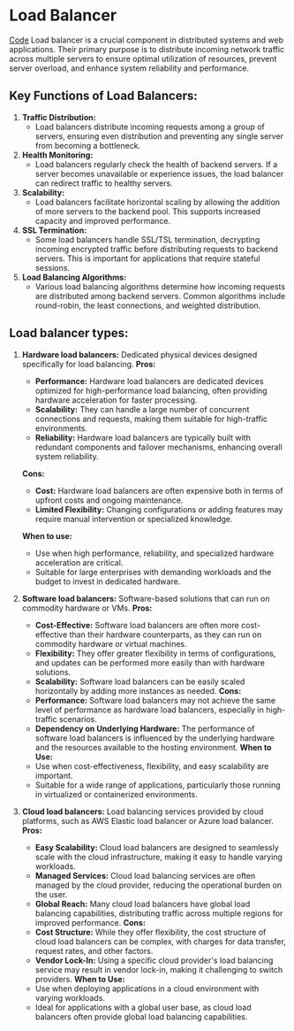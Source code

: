 # Load Balancer
[Code](src/caseStudies/loadbalancer/LoadBalancer.java)
Load balancer is a crucial component in distributed systems and web applications.
Their primary purpose is to distribute incoming network traffic across multiple servers to ensure optimal utilization of resources, 
prevent server overload, and enhance system reliability and performance.

## Key Functions of Load Balancers:

1. **Traffic Distribution:**
   - Load balancers distribute incoming requests among a group of servers, ensuring even distribution and preventing any single server from becoming a bottleneck.
2. **Health Monitoring:**
    - Load balancers regularly check the health of backend servers. If a server becomes unavailable or experience issues, the load balancer can redirect traffic to healthy servers.
3. **Scalability:**
   - Load balancers facilitate horizontal scaling by allowing the addition of more servers to the backend pool. This supports increased capacity and improved performance.
4. **SSL Termination:**
    - Some load balancers handle SSL/TSL termination, decrypting incoming encrypted traffic before distributing requests to backend servers. This is important for applications that require stateful sessions.
5. **Load Balancing Algorithms:**
   - Various load balancing algorithms determine how incoming requests are distributed among backend servers. Common algorithms include round-robin, the least connections, and weighted distribution.

## Load balancer types:

1. **Hardware load balancers:** Dedicated physical devices designed specifically for load balancing.
    **Pros:**
   - **Performance:** Hardware load balancers are dedicated devices optimized for high-performance load balancing, often providing hardware acceleration for faster processing.
   - **Scalability:** They can handle a large number of concurrent connections and requests, making them suitable for high-traffic environments. 
   - **Reliability:** Hardware load balancers are typically built with redundant components and failover mechanisms, enhancing overall system reliability. 

   **Cons:**
   - **Cost:** Hardware load balancers are often expensive both in terms of upfront costs and ongoing maintenance. 
   - **Limited Flexibility:** Changing configurations or adding features may require manual intervention or specialized knowledge.
   
   **When to use:**
   - Use when high performance, reliability, and specialized hardware acceleration are critical. 
   - Suitable for large enterprises with demanding workloads and the budget to invest in dedicated hardware.

2. **Software load balancers:** Software-based solutions that can run on commodity hardware or VMs.
   **Pros:**
    - **Cost-Effective:** Software load balancers are often more cost-effective than their hardware counterparts, as they can run on commodity hardware or virtual machines.
    - **Flexibility:** They offer greater flexibility in terms of configurations, and updates can be performed more easily than with hardware solutions.
    - **Scalability:** Software load balancers can be easily scaled horizontally by adding more instances as needed.
   **Cons:**
    - **Performance:** Software load balancers may not achieve the same level of performance as hardware load balancers, especially in high-traffic scenarios.
    - **Dependency on Underlying Hardware:** The performance of software load balancers is influenced by the underlying hardware and the resources available to the hosting environment.
    **When to Use:**
    - Use when cost-effectiveness, flexibility, and easy scalability are important. 
    - Suitable for a wide range of applications, particularly those running in virtualized or containerized environments.

3. **Cloud load balancers:** Load balancing services provided by cloud platforms, such as AWS Elastic load balancer or Azure load balancer.
    **Pros:**
    - **Easy Scalability:** Cloud load balancers are designed to seamlessly scale with the cloud infrastructure, making it easy to handle varying workloads.
    - **Managed Services:** Cloud load balancing services are often managed by the cloud provider, reducing the operational burden on the user.
    - **Global Reach:** Many cloud load balancers have global load balancing capabilities, distributing traffic across multiple regions for improved performance.
    **Cons:**
    - **Cost Structure:** While they offer flexibility, the cost structure of cloud load balancers can be complex, with charges for data transfer, request rates, and other factors.
    - **Vendor Lock-In:** Using a specific cloud provider's load balancing service may result in vendor lock-in, making it challenging to switch providers.
    **When to Use:**
    - Use when deploying applications in a cloud environment with varying workloads. 
    - Ideal for applications with a global user base, as cloud load balancers often provide global load balancing capabilities.
